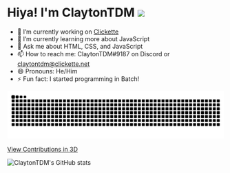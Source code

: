 # Hiya! I'm ClaytonTDM <img src="https://media.giphy.com/media/hvRJCLFzcasrR4ia7z/giphy.gif" width="25px">
- 🔭 I’m currently working on [Clickette](https://github.com/clickette/clickette.net/)
- 🌱 I’m currently learning more about JavaScript
- 💬 Ask me about HTML, CSS, and JavaScript
- 📫 How to reach me: ClaytonTDM#9187 on Discord or claytontdm@clickette.net
- 😄 Pronouns: He/Him
- ⚡ Fun fact: I started programming in Batch!

![ClaytonTDM's Contributions (eaten by a snake)](https://github.com/ClaytonTDM/claytontdm/raw/output/github-contribution-grid-snake-dark.svg)

[View Contributions in 3D](https://skyline.github.com/claytontdm/2022?annotation0=2022-07-08,2022-07-08,Moved%20Clickette%20to%20GitHub%20Pages&annotation1=2022-07-18,2022-07-18,Clickette%20DDOS&annotation2=2022-03-06,2022-03-06,Used%20GitHub%20for%20the%20first%20time%20in%202022)

![ClaytonTDM's GitHub stats](https://github-readme-stats.vercel.app/api?username=claytontdm&show_icons=true&theme=github_dark)
